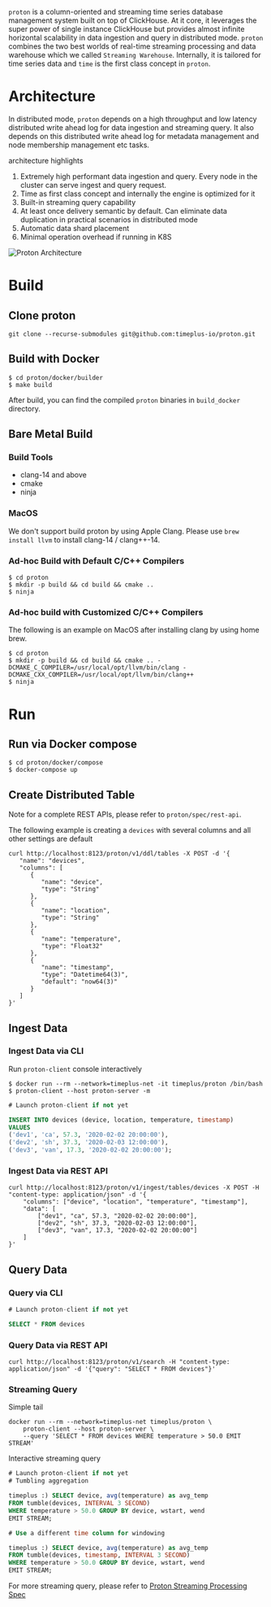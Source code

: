 `proton` is a column-oriented and streaming time series database management system built on top of ClickHouse. At it core, it leverages the super power of single instance ClickHouse but provides almost infinite horizontal scalability in data ingestion and query in distributed mode. `proton` combines the two best worlds of real-time streaming processing and data warehouse which we called `Streaming Warehouse`. Internally, it is tailored for time series data and `time` is the first class concept in `proton`.

# Architecture

In distributed mode, `proton` depends on a high throughput and low latency distributed write ahead log for data ingestion and streaming query. It also depends on this distributed write ahead log for metadata management and node membership management etc tasks.

architecture highlights

1. Extremely high performant data ingestion and query. Every node in the cluster can serve ingest and query request.
2. Time as first class concept and internally the engine is optimized for it
3. Built-in streaming query capability
4. At least once delivery semantic by default. Can eliminate data duplication in practical scenarios in distributed mode
5. Automatic data shard placement
6. Minimal operation overhead if running in K8S

![Proton Architecture](https://github.com/timeplus-io/proton/raw/develop/design/proton-high-level-arch.png)

# Build

## Clone proton

```
git clone --recurse-submodules git@github.com:timeplus-io/proton.git
```

## Build with Docker

```
$ cd proton/docker/builder
$ make build
```

After build, you can find the compiled `proton` binaries in `build_docker` directory.

## Bare Metal Build

### Build Tools
- clang-14 and above
- cmake
- ninja

### MacOS
We don't support build proton by using Apple Clang. Please use `brew install llvm` to install 
clang-14 / clang++-14.

### Ad-hoc Build with Default C/C++ Compilers

```
$ cd proton
$ mkdir -p build && cd build && cmake ..
$ ninja
```

### Ad-hoc build with Customized C/C++ Compilers

The following is an example on MacOS after installing clang by using home brew.
```
$ cd proton
$ mkdir -p build && cd build && cmake .. -DCMAKE_C_COMPILER=/usr/local/opt/llvm/bin/clang -DCMAKE_CXX_COMPILER=/usr/local/opt/llvm/bin/clang++
$ ninja
```

# Run

## Run via Docker compose
```
$ cd proton/docker/compose
$ docker-compose up
```

## Create Distributed Table

Note for a complete REST APIs, please refer to `proton/spec/rest-api`.

The following example is creating a `devices` with several columns and all other settings are default

```
curl http://localhost:8123/proton/v1/ddl/tables -X POST -d '{
   "name": "devices",
   "columns": [
      {
         "name": "device",
         "type": "String"
      },
      {
         "name": "location",
         "type": "String"
      },
      {
         "name": "temperature",
         "type": "Float32"
      },
      {
         "name": "timestamp",
         "type": "Datetime64(3)",
         "default": "now64(3)"
      }
   ]
}'
```

## Ingest Data

### Ingest Data via CLI 

Run `proton-client` console interactively
```shell
$ docker run --rm --network=timeplus-net -it timeplus/proton /bin/bash
$ proton-client --host proton-server -m
```

```sql
# Launch proton-client if not yet 

INSERT INTO devices (device, location, temperature, timestamp) 
VALUES 
('dev1', 'ca', 57.3, '2020-02-02 20:00:00'), 
('dev2', 'sh', 37.3, '2020-02-03 12:00:00'),
('dev3', 'van', 17.3, '2020-02-02 20:00:00');
```

### Ingest Data via REST API

```
curl http://localhost:8123/proton/v1/ingest/tables/devices -X POST -H "content-type: application/json" -d '{
    "columns": ["device", "location", "temperature", "timestamp"],
    "data": [
        ["dev1", "ca", 57.3, "2020-02-02 20:00:00"],
        ["dev2", "sh", 37.3, "2020-02-03 12:00:00"],
        ["dev3", "van", 17.3, "2020-02-02 20:00:00"]
    ]
}'
```

## Query Data

### Query via CLI 

```sql
# Launch proton-client if not yet 

SELECT * FROM devices
```

### Query Data via REST API

```
curl http://localhost:8123/proton/v1/search -H "content-type: application/json" -d '{"query": "SELECT * FROM devices"}'
```

### Streaming Query

Simple tail

```
docker run --rm --network=timeplus-net timeplus/proton \
    proton-client --host proton-server \
    --query 'SELECT * FROM devices WHERE temperature > 50.0 EMIT STREAM'
```

Interactive streaming query

```sql
# Launch proton-client if not yet
# Tumbling aggregation

timeplus :) SELECT device, avg(temperature) as avg_temp
FROM tumble(devices, INTERVAL 3 SECOND)
WHERE temperature > 50.0 GROUP BY device, wstart, wend
EMIT STREAM;

# Use a different time column for windowing

timeplus :) SELECT device, avg(temperature) as avg_temp
FROM tumble(devices, timestamp, INTERVAL 3 SECOND)
WHERE temperature > 50.0 GROUP BY device, wstart, wend
EMIT STREAM;
```

For more streaming query, please refer to [Proton Streaming Processing Spec](spec/streaming.md)
